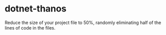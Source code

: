 # dotnet-thanos
Reduce the size of your project file to 50%, randomly eliminating half of the lines of code in the files.
